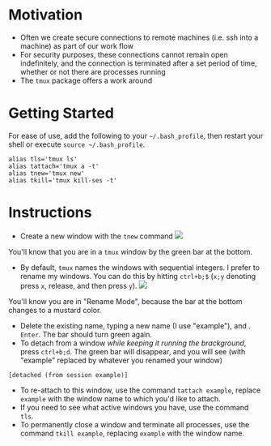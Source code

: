 # Motivation

- Often we create secure connections to remote machines (i.e. ssh into a machine) 
  as part of our work flow
- For security purposes, these connections cannot remain open indefinitely, 
  and the connection is terminated after a set period of time, whether or not 
  there are processes running
- The `tmux` package offers a work around

# Getting Started
  
For ease of use, add the following to your `~/.bash_profile`, then restart your 
shell or execute `source ~/.bash_profile`.
```shell
alias tls='tmux ls'
alias tattach='tmux a -t'
alias tnew='tmux new'
alias tkill='tmux kill-ses -t'
```

# Instructions

- Create a new window with the `tnew` command
![](https://cdn.cacher.io/attachments/u/3cfsxkosk01w7/FvjgzqHIwCDZHon4MqpxqRDi1S977vbS/new_tmux_window.png)

You'll know that you are in a `tmux` window by the green bar at the bottom.

- By default, `tmux` names the windows with sequential integers. I prefer to 
  rename my windows. You can do this by hitting `ctrl+b;$` (`x;y` denoting press `x`, release, and then press `y`). 
![](https://cdn.cacher.io/attachments/u/3cfsxkosk01w7/bYSEVYwkaW3PDRlXf4loX8sl0iUpbhYM/rename_tmux_window.png)

You'll know you are in "Rename Mode", because the bar at the bottom changes to a mustard color.

 - Delete the existing name, typing a new name (I use "example"), and . `Enter`. The bar should turn green again.
 - To detach from a window *while keeping it running the brackground*, press `ctrl+b;d`. 
   The green bar will disappear, and you will see (with "example" replaced by whatever you renamed your window)
 ```shell
 [detached (from session example)]
  ```
  - To re-attach to this window, use the command `tattach example`,  replace `example` with the window name to which you'd like to attach.
  - If you need to see what active windows you have, use the command `tls`.
  - To permanently close a window and terminate all processes, use the command `tkill example`, replacing `example` with the window name.
